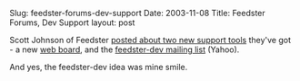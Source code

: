 Slug: feedster-forums-dev-support
Date: 2003-11-08
Title: Feedster Forums, Dev Support
layout: post

Scott Johnson of Feedster <a href="http://feedster.com/blog/archives/229_Two_New_Feedster_Support_Tools.html">posted about two new support tools</a> they&#39;ve got - a new <a href="http://feedster.com/discuss/">web board</a>, and the <a href="http://feedster.com/blog/exit.php?url=aHR0cDovL2dyb3Vwcy55YWhvby5jb20vZ3JvdXAvZmVlZHN0ZXItZGV2&amp;entry_id=229">feedster-dev mailing list</a> (Yahoo).

And yes, the feedster-dev idea was mine smile.
